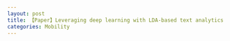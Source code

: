 ```yaml
---
layout: post
title: 【Paper】Leveraging deep learning with LDA-based text analytics to detect automobile insurance fraud
categories: Mobility
---
```


